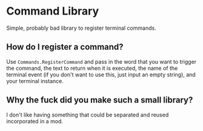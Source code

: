 
# Command Library

Simple, probably bad library to register terminal commands.

## How do I register a command?

Use `Commands.RegisterCommand` and pass in the word that you want to trigger the command, the text to return when it is executed, the name of the terminal event (if you don't want to use this, just input an empty string), and your terminal instance.

## Why the fuck did you make such a small library?

I don't like having something that could be separated and reused incorporated in a mod.
